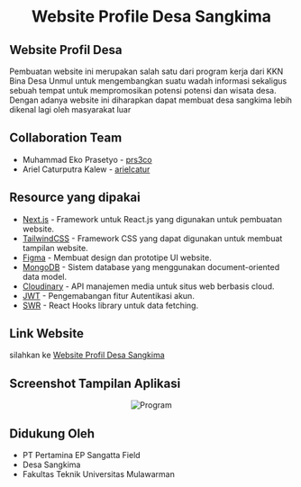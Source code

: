 <h1 align="center">Website Profile Desa Sangkima</h1>

## Website Profil Desa
Pembuatan website ini merupakan salah satu dari program kerja dari KKN Bina Desa Unmul untuk mengembangkan suatu wadah informasi sekaligus sebuah tempat untuk mempromosikan potensi potensi dan wisata desa. Dengan adanya website ini diharapkan dapat membuat desa sangkima lebih dikenal lagi oleh masyarakat luar

## Collaboration Team
- Muhammad Eko Prasetyo - [prs3co](https://github.com/prs3co)
- Ariel Caturputra Kalew - [arielcatur](https://github.com/arielcatur)

## Resource yang dipakai
- [Next.js](https://nextjs.org/) - Framework untuk React.js yang digunakan untuk pembuatan website.
- [TailwindCSS](https://tailwindcss.com/) - Framework CSS yang dapat digunakan untuk membuat tampilan website.
- [Figma](https://figma.com) - Membuat design dan prototipe UI website.
- [MongoDB](https://www.mongodb.com/home) - Sistem database yang menggunakan document-oriented data model.
- [Cloudinary](https://cloudinary.com/) - API manajemen media untuk situs web berbasis cloud.
- [JWT](https://jwt.io/) - Pengemabangan fitur Autentikasi akun.
- [SWR](https://swr.vercel.app/) - React Hooks library untuk data fetching.

## Link Website
silahkan ke [Website Profil Desa Sangkima](https://web-profil-desa-sangkima.vercel.app/)

## Screenshot Tampilan Aplikasi
<p align="center">
    <img src="public/demo/web-skm-gif.gif" alt="Program">
</p>

## Didukung Oleh

- PT Pertamina EP Sangatta Field
- Desa Sangkima
- Fakultas Teknik Universitas Mulawarman
